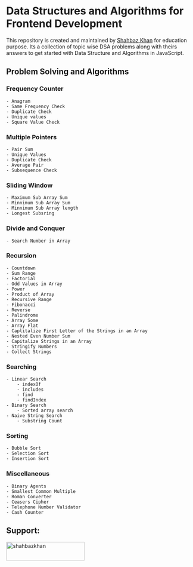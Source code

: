 # Data Structures and Algorithms for Frontend Development

This repository is created and maintained by [Shahbaz Khan](https://www.shahbazkhan.in) for education purpose.
Its a collection of topic wise DSA problems  along with theirs answers to get started with Data Structure and Algorithms in JavaScript.

## Problem Solving and Algorithms
### Frequency Counter
    - Anagram
    - Same Frequency Check
    - Duplicate Check
    - Unique values
    - Square Value Check
### Multiple Pointers
    - Pair Sum
    - Unique Values
    - Duplicate Check
    - Average Pair
    - Subsequence Check
### Sliding Window
    - Maximum Sub Array Sum
    - Minnimum Sub Array Sum
    - Minnimum Sub Array length
    - Longest Subsring
### Divide and Conquer
    - Search Number in Array 
### Recursion
    - Countdown
    - Sum Range
    - Factorial
    - Odd Values in Array
    - Power
    - Product of Array
    - Recursive Range
    - Fibonacci
    - Reverse
    - Palindrome
    - Array Some
    - Array Flat
    - Caplitalize First Letter of the Strings in an Array
    - Nested Even Number Sum
    - Capitalize Strings in an Array
    - Stringify Numbers
    - Collect Strings
### Searching
    - Linear Search
        - indexOf
        - includes
        - find
        - findIndex
    - Binary Search
        - Sorted array search
    - Naive String Search
        - Substring Count
### Sorting
    - Bubble Sort
    - Selection Sort
    - Insertion Sort

### Miscellaneous
    - Binary Agents
    - Smallest Common Multiple
    - Roman Converter
    - Ceasers Cipher
    - Telephone Number Validator
    - Cash Counter
## Support:
<p><a href="https://www.buymeacoffee.com/shahbazkhan"> <img align="left" src="https://cdn.buymeacoffee.com/buttons/v2/default-yellow.png" height="50" width="210" alt="shahbazkhan" /></a></p><br><br>